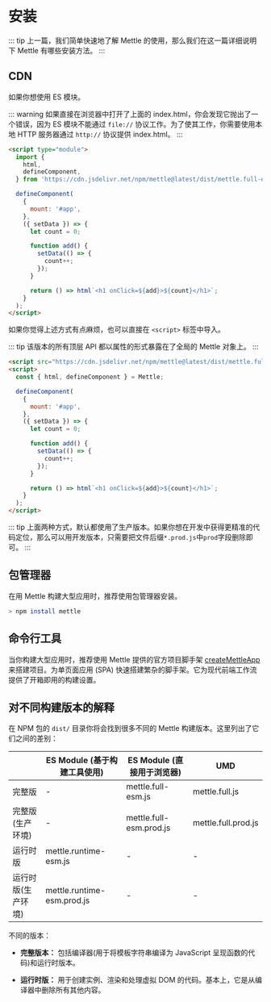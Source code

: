 # 安装

::: tip
上一篇，我们简单快速地了解 Mettle 的使用，那么我们在这一篇详细说明下 Mettle 有哪些安装方法。
:::

## CDN

如果你想使用 ES 模块。

::: warning
如果直接在浏览器中打开了上面的 index.html，你会发现它抛出了一个错误，因为 ES 模块不能通过 `file://` 协议工作。为了使其工作，你需要使用本地 HTTP 服务器通过 `http://` 协议提供 index.html。
:::

```html
<script type="module">
  import {
    html,
    defineComponent,
  } from 'https://cdn.jsdelivr.net/npm/mettle@latest/dist/mettle.full-esm.js';

  defineComponent(
    {
      mount: '#app',
    },
    ({ setData }) => {
      let count = 0;

      function add() {
        setData(() => {
          count++;
        });
      }

      return () => html`<h1 onClick=${add}>${count}</h1>`;
    }
  );
</script>
```

如果你觉得上述方式有点麻烦，也可以直接在 `<script>` 标签中导入。

::: tip
该版本的所有顶层 API 都以属性的形式暴露在了全局的 Mettle 对象上。
:::

```html
<script src="https://cdn.jsdelivr.net/npm/mettle@latest/dist/mettle.full.prod.js"></script>
<script>
  const { html, defineComponent } = Mettle;

  defineComponent(
    {
      mount: '#app',
    },
    ({ setData }) => {
      let count = 0;

      function add() {
        setData(() => {
          count++;
        });
      }

      return () => html`<h1 onClick=${add}>${count}</h1>`;
    }
  );
</script>
```

::: tip
上面两种方式，默认都使用了生产版本。如果你想在开发中获得更精准的代码定位，那么可以用开发版本，只需要把文件后缀`*.prod.js`中`prod`字段删除即可。
:::

## 包管理器

在用 Mettle 构建大型应用时，推荐使用包管理器安装。

```bash
> npm install mettle
```

## 命令行工具

当你构建大型应用时，推荐使用 Mettle 提供的官方项目脚手架 [createMettleApp](/zh/tool/createMettleApp/) 来搭建项目。为单页面应用 (SPA) 快速搭建繁杂的脚手架。它为现代前端工作流提供了开箱即用的构建设置。

## 对不同构建版本的解释

在 NPM 包的 `dist/` 目录你将会找到很多不同的 Mettle 构建版本。这里列出了它们之间的差别：

|                    | ES Module (基于构建工具使用) | ES Module (直接用于浏览器) | UMD                 |
| ------------------ | ---------------------------- | -------------------------- | ------------------- |
| 完整版             | -                            | mettle.full-esm.js         | mettle.full.js      |
| 完整版(生产环境)   | -                            | mettle.full-esm.prod.js    | mettle.full.prod.js |
| 运行时版           | mettle.runtime-esm.js        | -                          | -                   |
| 运行时版(生产环境) | mettle.runtime-esm.prod.js   | -                          | -                   |

不同的版本：

- **完整版本：** 包括编译器(用于将模板字符串编译为 JavaScript 呈现函数的代码)和运行时版本。

- **运行时版：** 用于创建实例、渲染和处理虚拟 DOM 的代码。基本上，它是从编译器中删除所有其他内容。
